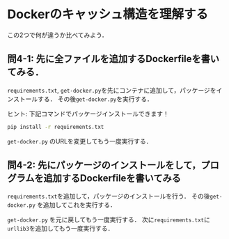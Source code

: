 # Dockerのキャッシュ構造を理解する
この2つで何が違うか比べてみよう．

## 問4-1: 先に全ファイルを追加するDockerfileを書いてみる．
`requirements.txt`, `get-docker.py`を先にコンテナに追加して，パッケージをインストールする．
その後`get-docker.py`を実行する．

ヒント: 下記コマンドでパッケージインストールできます！

```bash
pip install -r requirements.txt
```

`get-docker.py` のURLを変更してもう一度実行する．

## 問4-2: 先にパッケージのインストールをして，プログラムを追加するDockerfileを書いてみる
`requirements.txt`を追加して，パッケージのインストールを行う．
その後`get-docker.py` を追加してこれを実行する．

`get-docker.py` を元に戻してもう一度実行する．
次に`requirements.txt`に`urllib3`を追加してもう一度実行する．

